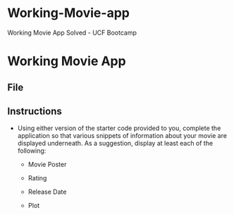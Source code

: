 # Working-Movie-app
Working Movie App Solved - UCF Bootcamp

# Working Movie App

## File

## Instructions

* Using either version of the starter code provided to you, complete the application so that various snippets of information about your movie are displayed underneath. As a suggestion, display at least each of the following:

  * Movie Poster

  * Rating

  * Release Date

  * Plot
